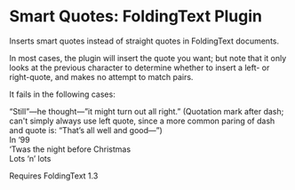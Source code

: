 # Smart Quotes: FoldingText Plugin

Inserts smart quotes instead of straight quotes in FoldingText documents.

In most cases, the plugin will insert the quote you want; but note that it only looks at the previous character to determine whether to insert a left- or right-quote, and makes no attempt to match pairs.

It fails in the following cases:

“Still”—he thought—”it might turn out all right.” (Quotation mark after dash; can't simply always use left quote, since a more common paring of dash and quote is: “That’s all well and good—”)   
In ‘99   
‘Twas the night before Christmas   
Lots ‘n’ lots

Requires FoldingText 1.3
